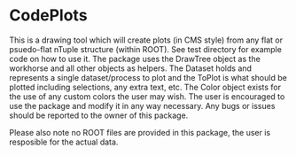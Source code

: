 # CodePlots

This is a drawing tool which will create plots (in CMS style) from any flat or psuedo-flat nTuple structure (within ROOT). See test directory for example code on how to use it. The package uses the DrawTree object as the workhorse and all other objects as helpers. The Dataset holds and represents a single dataset/process to plot and the ToPlot is what should be plotted including selections, any extra text, etc. The Color object exists for the use of any custom colors the user may wish. The user is encouraged to use the package and modify it in any way necessary. Any bugs or issues should be reported to the owner of this package. 

Please also note no ROOT files are provided in this package, the user is resposible for the actual data. 
